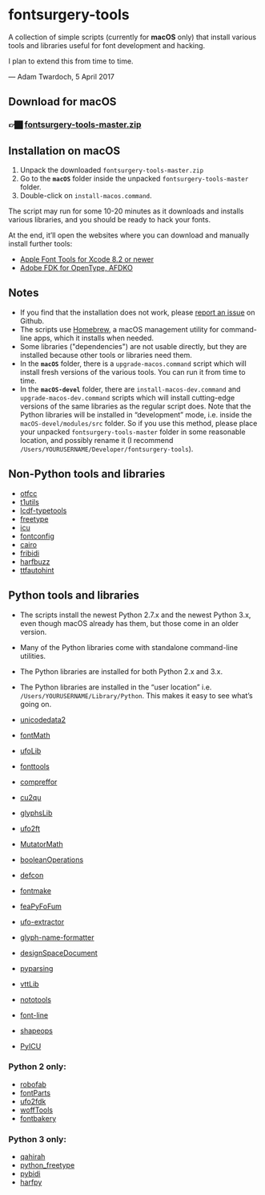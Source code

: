 # fontsurgery-tools

A collection of simple scripts (currently for **macOS** only) that install various tools and libraries useful for font development and hacking. 

I plan to extend this from time to time. 

— Adam Twardoch, 5 April 2017

## Download for macOS

### 👉🏿 [fontsurgery-tools-master.zip](https://github.com/twardoch/fontsurgery-tools/archive/master.zip)

## Installation on macOS

1. Unpack the downloaded `fontsurgery-tools-master.zip`
2. Go to the **`macOS`** folder inside the unpacked `fontsurgery-tools-master` folder. 
3. Double-click on `install-macos.command`. 

The script may run for some 10-20 minutes as it downloads and installs various libraries, and you should be ready to hack your fonts. 

At the end, it’ll open the websites where you can download and manually install further tools: 

* [Apple Font Tools for Xcode 8.2 or newer](https://developer.apple.com/download/more/?=Font%20Tools%20for%20Xcode)
* [Adobe FDK for OpenType, AFDKO](http://www.adobe.com/devnet/opentype/afdko/eula.html)

## Notes 

* If you find that the installation does not work, please [report an issue](https://github.com/twardoch/fontsurgery-tools/issues) on Github. 
* The scripts use [Homebrew](https://brew.sh/), a macOS management utility for command-line apps, which it installs when needed. 
* Some libraries ("dependencies") are not usable directly, but they are installed because other tools or libraries need them.
* In the **`macOS`** folder, there is a `upgrade-macos.command` script which will install fresh versions of the various tools. You can run it from time to time. 
* In the **`macOS-devel`** folder, there are `install-macos-dev.command` and `upgrade-macos-dev.command` scripts which will install cutting-edge versions of the same libraries as the regular script does. Note that the Python libraries will be installed in “development” mode, i.e. inside the `macOS-devel/modules/src` folder. So if you use this method, please place your unpacked `fontsurgery-tools-master` folder in some reasonable location, and possibly rename it (I recommend `/Users/YOURUSERNAME/Developer/fontsurgery-tools`).

## Non-Python tools and libraries

* [otfcc](https://github.com/caryll/otfcc)
* [t1utils](https://github.com/kohler/t1utils)
* [lcdf-typetools](https://github.com/kohler/lcdf-typetools)
* [freetype](https://www.freetype.org/)
* [icu](http://site.icu-project.org/)
* [fontconfig](https://www.freedesktop.org/wiki/Software/fontconfig/)
* [cairo](https://cairographics.org/)
* [fribidi](https://fribidi.org/)
* [harfbuzz](https://github.com/behdad/harfbuzz)
* [ttfautohint](https://www.freetype.org/ttfautohint/)

## Python tools and libraries

* The scripts install the newest Python 2.7.x and the newest Python 3.x, even though macOS already has them, but those come in an older version. 
* Many of the Python libraries come with standalone command-line utilities. 
* The Python libraries are installed for both Python 2.x and 3.x. 
* The Python libraries are installed in the “user location” i.e. `/Users/YOURUSERNAME/Library/Python`. This makes it easy to see what’s going on. 

* [unicodedata2](https://github.com/mikekap/unicodedata2)
* [fontMath](https://github.com/typesupply/fontMath.git)
* [ufoLib](https://github.com/unified-font-object/ufoLib.git)
* [fonttools](https://github.com/fonttools/fonttools.git)
* [compreffor](https://github.com/googlei18n/compreffor.git)
* [cu2qu](https://github.com/googlei18n/cu2qu.git)
* [glyphsLib](https://github.com/googlei18n/glyphsLib.git)
* [ufo2ft](https://github.com/googlei18n/ufo2ft.git)
* [MutatorMath](https://github.com/LettError/MutatorMath.git)
* [booleanOperations](https://github.com/typemytype/booleanOperations.git)
* [defcon](https://github.com/typesupply/defcon.git)
* [fontmake](https://github.com/googlei18n/fontmake.git)
* [feaPyFoFum](https://github.com/typesupply/feaPyFoFum)
* [ufo-extractor](https://github.com/typesupply/extractor)
* [glyph-name-formatter](https://github.com/LettError/glyphNameFormatter)
* [designSpaceDocument](https://github.com/LettError/designSpaceDocument)
* [pyparsing](http://pyparsing.wikispaces.com/)
* [vttLib](https://github.com/daltonmaag/vttLib)
* [nototools](https://github.com/googlei18n/nototools)
* [font-line](https://github.com/source-foundry/font-line)
* [shapeops](https://github.com/anthrotype/shapeops-py)
* [PyICU](https://pypi.python.org/pypi/PyICU/)

### Python 2 only: 

* [robofab](https://github.com/robofab-developers/robofab)
* [fontParts](https://github.com/robofab-developers/fontParts)
* [ufo2fdk](https://github.com/typesupply/ufo2fdk)
* [woffTools](https://github.com/typesupply/woffTools)
* [fontbakery](https://github.com/googlefonts/fontbakery)

### Python 3 only: 

* [qahirah](https://github.com/ldo/qahirah)
* [python_freetype](https://github.com/ldo/python_freetype)
* [pybidi](https://github.com/ldo/pybidi)
* [harfpy](https://github.com/ldo/harfpy)

